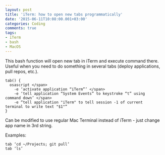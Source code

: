 ```yaml
---
layout: post
title: 'iTerm: how to open new tabs programmatically'
date: '2015-06-11T10:08:00.001+03:00'
categories: Coding
comments: true
tags:
- iTerm
- bash
- MacOS
---
```


This bash function will open new tab in iTerm and execute command there.
Useful when you need to do something in several tabs (deploy applications, pull repos, etc.).

	tab() {
	  osascript </span>
		-e ‘activate application “iTerm”’ </span>
		-e ‘tell application “System Events” to keystroke “t” using command down’ </span>
		-e “tell application "iTerm" to tell session -1 of current terminal to write text "$1"”
	}

Can be modified to use regular Mac Terminal instead of iTerm - just change app name in 3rd string.

Examples:

	tab ‘cd ~/Projects; git pull’
	tab ‘ls’